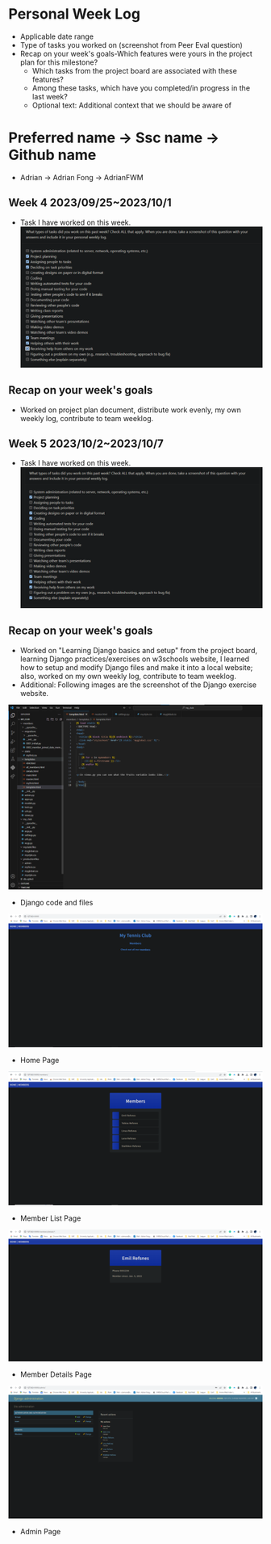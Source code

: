 # Personal Week Log

- Applicable date range
- Type of tasks you worked on (screenshot from Peer Eval question)
- Recap on your week's goals-Which features were yours in the project plan for this milestone?
  - Which tasks from the project board are associated with these features?
  - Among these tasks, which have you completed/in progress in the last week?
  - Optional text: Additional context that we should be aware of

# Preferred name -> Ssc name -> Github name

- Adrian -> Adrian Fong -> AdrianFWM

## Week 4 2023/09/25~2023/10/1

- Task I have worked on this week.
![Weekly Task 4](./images/tasks/AdrianFong_Week4_Task.png)

## Recap on your week's goals

- Worked on project plan document, distribute work evenly, my own weekly log, contribute to team weeklog.

## Week 5 2023/10/2~2023/10/7

- Task I have worked on this week.
![Weekly Task 5](./images/tasks/AdrianFong_Week5_Task.png)

## Recap on your week's goals

- Worked on "Learning Django basics and setup" from the project board, learning Django practices/exercises on w3schools website, I learned how to setup and modify Django files and make it into a local website; also, worked on my own weekly log, contribute to team weeklog.
- Additional: Following images are the screenshot of the Django exercise website.

![Django Code](./images/w3images/Adrian/Code.png)
- Django code and files

![Django Home](./images/w3images/Adrian/Home.png)
- Home Page

![Django Member List](./images/w3images/Adrian/MemberList.png)
- Member List Page

![Django Member Details](./images/w3images/Adrian/MemberDetails.png)
- Member Details Page

![Django Admin](./images/w3images/Adrian/Admin.png)
- Admin Page

